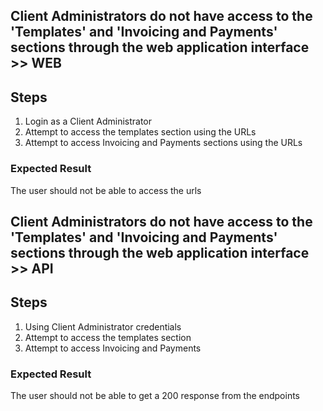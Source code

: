 ## Client Administrators do not have access to the 'Templates' and 'Invoicing and Payments' sections through the web application interface >> WEB

## Steps
1. Login as a Client Administrator
2. Attempt to access the templates section using the URLs
3. Attempt to access Invoicing and Payments sections using the URLs

### Expected Result
The user should not be able to access the urls

## Client Administrators do not have access to the 'Templates' and 'Invoicing and Payments' sections through the web application interface >> API

## Steps
1. Using Client Administrator credentials
2. Attempt to access the templates section
3. Attempt to access Invoicing and Payments

### Expected Result
The user should not be able to get a 200 response from the endpoints
